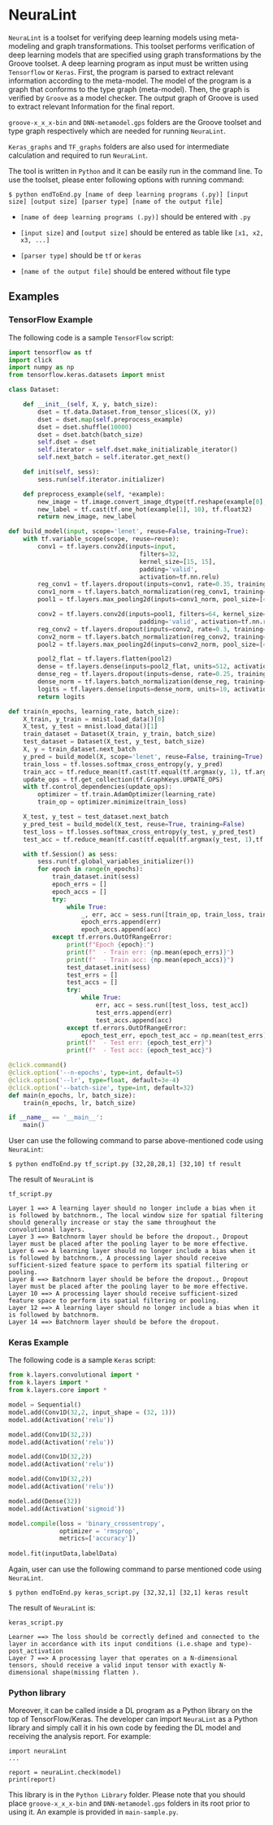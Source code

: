 # NeuraLint

`NeuraLint` is a toolset for verifying deep learning models using meta-modeling and graph transformations.
This toolset performs verification of deep learning models that are specified using graph transformations by the Groove toolset.
A deep learning program as input must be written using `Tensorflow` or `Keras`. First, the program is parsed to extract relevant information according to the meta-model. The model of the program is a graph that conforms to the type graph (meta-model). Then, the graph is verified by `Groove` as a model checker. The output graph of Groove is used to extract relevant Information for the final report.

`groove-x_x_x-bin` and `DNN-metamodel.gps` folders are the Groove toolset and type graph respectively which are needed for running `NeuraLint`.

`Keras_graphs` and `TF_graphs` folders are also used for intermediate calculation and required to run `NeuraLint`.

The tool is written in `Python` and it can be easily run in the command line. To use the toolset, please enter following options with running command:

```
$ python endToEnd.py [name of deep learning programs (.py)] [input size] [output size] [parser type] [name of the output file]
```

- `[name of deep learning programs (.py)]` should be entered with `.py`

- `[input size]` and `[output size]` should be entered as table like `[x1, x2, x3, ...]`

- `[parser type]` should be `tf` or `keras`

- `[name of the output file]` should be entered without file type


## Examples
### TensorFlow Example

The following code is a sample `TensorFlow` script:
```python
import tensorflow as tf
import click
import numpy as np
from tensorflow.keras.datasets import mnist

class Dataset:

    def __init__(self, X, y, batch_size):
        dset = tf.data.Dataset.from_tensor_slices((X, y))
        dset = dset.map(self.preprocess_example)
        dset = dset.shuffle(10000)
        dset = dset.batch(batch_size)
        self.dset = dset 
        self.iterator = self.dset.make_initializable_iterator()
        self.next_batch = self.iterator.get_next()

    def init(self, sess):
        sess.run(self.iterator.initializer)

    def preprocess_example(self, *example):
        new_image = tf.image.convert_image_dtype(tf.reshape(example[0], [28, 28, 1]), tf.float32)
        new_label = tf.cast(tf.one_hot(example[1], 10), tf.float32)
        return new_image, new_label

def build_model(input, scope='lenet', reuse=False, training=True):
    with tf.variable_scope(scope, reuse=reuse):
        conv1 = tf.layers.conv2d(inputs=input,
                                    filters=32,
                                    kernel_size=[15, 15],
                                    padding='valid',
                                    activation=tf.nn.relu)
        reg_conv1 = tf.layers.dropout(inputs=conv1, rate=0.35, training=training)
        conv1_norm = tf.layers.batch_normalization(reg_conv1, training=training)
        pool1 = tf.layers.max_pooling2d(inputs=conv1_norm, pool_size=[4, 4], strides=2)

        conv2 = tf.layers.conv2d(inputs=pool1, filters=64, kernel_size=[7, 7],
                                    padding='valid', activation=tf.nn.relu)
        reg_conv2 = tf.layers.dropout(inputs=conv2, rate=0.3, training=training)
        conv2_norm = tf.layers.batch_normalization(reg_conv2, training=training)
        pool2 = tf.layers.max_pooling2d(inputs=conv2_norm, pool_size=[4, 4], strides=2)

        pool2_flat = tf.layers.flatten(pool2)
        dense = tf.layers.dense(inputs=pool2_flat, units=512, activation=tf.nn.relu)
        dense_reg = tf.layers.dropout(inputs=dense, rate=0.25, training=training)
        dense_norm = tf.layers.batch_normalization(dense_reg, training=training)
        logits = tf.layers.dense(inputs=dense_norm, units=10, activation=None)
        return logits

def train(n_epochs, learning_rate, batch_size):
    X_train, y_train = mnist.load_data()[0]
    X_test, y_test = mnist.load_data()[1]
    train_dataset = Dataset(X_train, y_train, batch_size)
    test_dataset = Dataset(X_test, y_test, batch_size)
    X, y = train_dataset.next_batch
    y_pred = build_model(X, scope='lenet', reuse=False, training=True)
    train_loss = tf.losses.softmax_cross_entropy(y, y_pred)
    train_acc = tf.reduce_mean(tf.cast(tf.equal(tf.argmax(y, 1), tf.argmax(y_pred, 1)), tf.float32))
    update_ops = tf.get_collection(tf.GraphKeys.UPDATE_OPS)
    with tf.control_dependencies(update_ops):
        optimizer = tf.train.AdamOptimizer(learning_rate)
        train_op = optimizer.minimize(train_loss)

    X_test, y_test = test_dataset.next_batch
    y_pred_test = build_model(X_test, reuse=True, training=False)
    test_loss = tf.losses.softmax_cross_entropy(y_test, y_pred_test)
    test_acc = tf.reduce_mean(tf.cast(tf.equal(tf.argmax(y_test, 1),tf.argmax(y_pred_test, 1)), tf.float32))

    with tf.Session() as sess:
        sess.run(tf.global_variables_initializer())
        for epoch in range(n_epochs):
            train_dataset.init(sess)
            epoch_errs = []
            epoch_accs = []
            try:
                while True:
                    _, err, acc = sess.run([train_op, train_loss, train_acc])
                    epoch_errs.append(err)
                    epoch_accs.append(acc)
            except tf.errors.OutOfRangeError:
                print(f"Epoch {epoch}:")
                print(f"  - Train err: {np.mean(epoch_errs)}")
                print(f"  - Train acc: {np.mean(epoch_accs)}")
                test_dataset.init(sess)
                test_errs = []
                test_accs = []
                try:
                    while True:
                        err, acc = sess.run([test_loss, test_acc])
                        test_errs.append(err)
                        test_accs.append(acc)
                except tf.errors.OutOfRangeError:
                    epoch_test_err, epoch_test_acc = np.mean(test_errs), np.mean(test_accs) 
                print(f"  - Test err: {epoch_test_err}")
                print(f"  - Test acc: {epoch_test_acc}")

@click.command()
@click.option('--n-epochs', type=int, default=5)
@click.option('--lr', type=float, default=3e-4)
@click.option('--batch-size', type=int, default=32)
def main(n_epochs, lr, batch_size):
    train(n_epochs, lr, batch_size)

if __name__ == '__main__':
    main()
```

User can use the following command to parse above-mentioned code using `NeuraLint`: 

```
$ python endToEnd.py tf_script.py [32,28,28,1] [32,10] tf result
```

The result of `NeuraLint` is

```
tf_script.py

Layer 1 ==> A learning layer should no longer include a bias when it is followed by batchnorm., The local window size for spatial filtering should generally increase or stay the same throughout the convolutional layers.
Layer 3 ==> Batchnorm layer should be before the dropout., Dropout layer must be placed after the pooling layer to be more effective.
Layer 6 ==> A learning layer should no longer include a bias when it is followed by batchnorm., A processing layer should receive sufficient-sized feature space to perform its spatial filtering or pooling.
Layer 8 ==> Batchnorm layer should be before the dropout., Dropout layer must be placed after the pooling layer to be more effective.
Layer 10 ==> A processing layer should receive sufficient-sized feature space to perform its spatial filtering or pooling.
Layer 12 ==> A learning layer should no longer include a bias when it is followed by batchnorm.
Layer 14 ==> Batchnorm layer should be before the dropout.
```
### Keras Example
The following code is a sample `Keras` script:

```python
from k.layers.convolutional import *
from k.layers import *
from k.layers.core import *

model = Sequential()
model.add(Conv1D(32,2, input_shape = (32, 1)))
model.add(Activation('relu'))

model.add(Conv1D(32,2))
model.add(Activation('relu'))

model.add(Conv1D(32,2))
model.add(Activation('relu'))

model.add(Conv1D(32,2))
model.add(Activation('relu'))

model.add(Dense(32))
model.add(Activation('sigmoid'))

model.compile(loss = 'binary_crossentropy',
              optimizer = 'rmsprop',
              metrics=['accuracy'])
              
model.fit(inputData,labelData)
```

Again, user can use the following command to parse mentioned code using `NeuraLint`. 

```
$ python endToEnd.py keras_script.py [32,32,1] [32,1] keras result
```

The result of `NeuraLint` is:

```
keras_script.py

Learner ==> The loss should be correctly defined and connected to the layer in accordance with its input conditions (i.e.shape and type)-post_activation
Layer 7 ==> A processing layer that operates on a N-dimensional tensors, should receive a valid input tensor with exactly N-dimensional shape(missing flatten ).
```

### Python library
Moreover, it can be called inside a DL program as a Python library on the top of TensorFlow/Keras. The developer can import `NeuraLint` as a Python library and simply call it in his own code by feeding the DL model and receiving the analysis report. For example:
```
import neuraLint
...

report = neuraLint.check(model)
print(report)
```
This library is in the `Python Library` folder. Please note that you should place `groove-x_x_x-bin` and `DNN-metamodel.gps` folders in its root prior to using it. An example is provided in `main-sample.py`.
